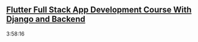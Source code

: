 [Flutter Full Stack App Development Course With Django and Backend](https://www.youtube.com/watch?v=wkqiUR-Dhg0)
---
3:58:16
